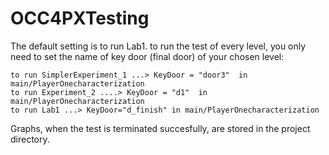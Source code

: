 
# OCC4PXTesting

The default setting is to run Lab1.
to run the test of every level, you only need to set the name of key door (final door) of your chosen level:

	to run SimplerExperiment_1 ...> KeyDoor = "door3"  in main/PlayerOnecharacterization 
	to run Experiment_2 ....> KeyDoor = "d1"  in main/PlayerOnecharacterization 
	to run Lab1 ...> KeyDoor="d_finish" in main/PlayerOnecharacterization 

Graphs, when the test is terminated succesfully, are stored in the project directory.
